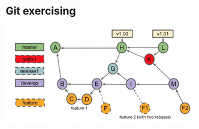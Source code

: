 # Git exercising
![exercise graph model](https://github.com/danplevs/git-coursera-project/blob/develop/img/gitflow.jpg)
